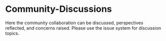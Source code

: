 # Community-Discussions
Here the community collaboration can be discussed, perspectives reflected, and concerns raised. Please use the issue system for discussion topics.
